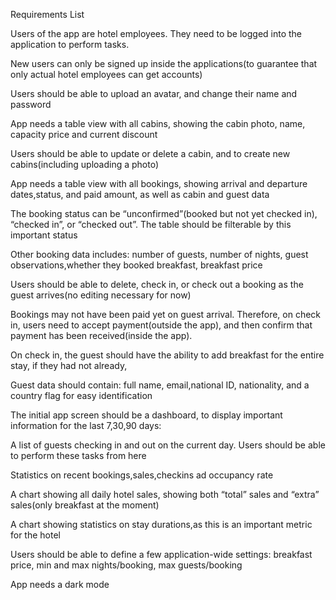 Requirements List

Users of the app are hotel employees. They need to be logged into the application to perform tasks.

New users can only be signed up inside the applications(to guarantee that only actual hotel employees can get accounts)

Users should be able to upload an avatar, and change their name and password

App needs a table view with all cabins, showing the cabin photo, name, capacity price and current discount

Users should be able to update or delete a cabin, and to create new cabins(including uploading a photo)

App needs a table view with all bookings, showing arrival and departure dates,status, and paid amount, as well as cabin and guest data

The booking status can be “unconfirmed”(booked but not yet checked in), “checked in”, or “checked out”. The table should be filterable by this important status

Other booking data includes: number of guests, number of nights, guest observations,whether they booked breakfast, breakfast price

Users should be able to delete, check in, or check out a booking as the guest arrives(no editing necessary for now)

Bookings may not have been paid yet on guest arrival. Therefore, on check in, users need to accept payment(outside the app), and then confirm that payment has been received(inside the app).

On check in, the guest should have the ability to add breakfast for the entire stay, if they had not already,

Guest data should contain: full name, email,national ID, nationality, and a country flag for easy identification

The initial app screen should be a dashboard, to display important information for the last 7,30,90 days:

A list of guests checking in and out on the current day. Users should be able to perform these tasks from here

Statistics on recent bookings,sales,checkins ad occupancy rate

A chart showing all daily hotel sales, showing both “total” sales and “extra” sales(only breakfast at the moment)

A chart showing statistics on stay durations,as this is an important metric for the hotel

Users should be able to define a few application-wide settings: breakfast price, min and max nights/booking, max guests/booking

App needs a dark mode

